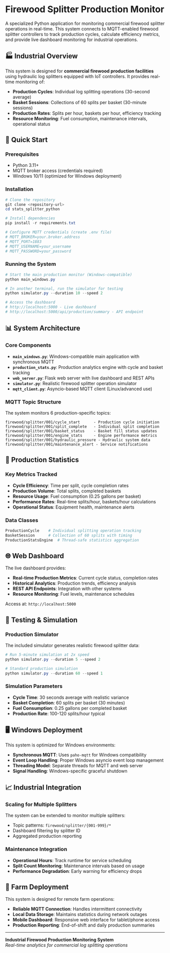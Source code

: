 # Firewood Splitter Production Monitor

A specialized Python application for monitoring commercial firewood splitter operations in real-time. This system connects to MQTT-enabled firewood splitter controllers to track production cycles, calculate efficiency metrics, and provide live dashboard monitoring for industrial operations.

## 🏭 Industrial Overview

This system is designed for **commercial firewood production facilities** using hydraulic log splitters equipped with IoT controllers. It provides real-time monitoring of:

- **Production Cycles**: Individual log splitting operations (30-second average)
- **Basket Sessions**: Collections of 60 splits per basket (30-minute sessions)
- **Production Rates**: Splits per hour, baskets per hour, efficiency tracking
- **Resource Monitoring**: Fuel consumption, maintenance intervals, operational status

## 🚀 Quick Start

### Prerequisites
- Python 3.11+
- MQTT broker access (credentials required)
- Windows 10/11 (optimized for Windows deployment)

### Installation

```powershell
# Clone the repository
git clone <repository-url>
cd stats_splitter_python

# Install dependencies
pip install -r requirements.txt

# Configure MQTT credentials (create .env file)
# MQTT_BROKER=your.broker.address
# MQTT_PORT=1883
# MQTT_USERNAME=your_username
# MQTT_PASSWORD=your_password
```

### Running the System

```powershell
# Start the main production monitor (Windows-compatible)
python main_windows.py

# In another terminal, run the simulator for testing
python simulator.py --duration 10 --speed 2

# Access the dashboard
# http://localhost:5000 - Live dashboard
# http://localhost:5000/api/production/summary - API endpoint
```

## 📊 System Architecture

### Core Components

- **`main_windows.py`**: Windows-compatible main application with synchronous MQTT
- **`production_stats.py`**: Production analytics engine with cycle and basket tracking
- **`web_server.py`**: Flask web server with live dashboard and REST APIs
- **`simulator.py`**: Realistic firewood splitter operation simulator
- **`mqtt_client.py`**: Asyncio-based MQTT client (Linux/advanced use)

### MQTT Topic Structure

The system monitors 6 production-specific topics:

```
firewood/splitter/001/cycle_start      - Production cycle initiation
firewood/splitter/001/split_complete   - Individual split completion
firewood/splitter/001/basket_status    - Basket fill status updates
firewood/splitter/001/engine_stats     - Engine performance metrics
firewood/splitter/001/hydraulic_pressure - Hydraulic system data
firewood/splitter/001/maintenance_alert - Service notifications
```

## 🔧 Production Statistics

### Key Metrics Tracked

- **Cycle Efficiency**: Time per split, cycle completion rates
- **Production Volume**: Total splits, completed baskets
- **Resource Usage**: Fuel consumption (0.25 gallons per basket)
- **Performance Rates**: Real-time splits/hour, baskets/hour calculations
- **Operational Status**: Equipment health, maintenance alerts

### Data Classes

```python
ProductionCycle    # Individual splitting operation tracking
BasketSession      # Collection of 60 splits with timing
ProductionStatsEngine  # Thread-safe statistics aggregation
```

## 🌐 Web Dashboard

The live dashboard provides:

- **Real-time Production Metrics**: Current cycle status, completion rates
- **Historical Analytics**: Production trends, efficiency analysis
- **REST API Endpoints**: Integration with other systems
- **Resource Monitoring**: Fuel levels, maintenance schedules

Access at: `http://localhost:5000`

## 🧪 Testing & Simulation

### Production Simulator

The included simulator generates realistic firewood splitter data:

```powershell
# Run 5-minute simulation at 2x speed
python simulator.py --duration 5 --speed 2

# Standard production simulation
python simulator.py --duration 60 --speed 1
```

### Simulation Parameters

- **Cycle Time**: 30 seconds average with realistic variance
- **Basket Completion**: 60 splits per basket (30 minutes)
- **Fuel Consumption**: 0.25 gallons per completed basket
- **Production Rate**: 100-120 splits/hour typical

## 🖥️ Windows Deployment

This system is optimized for Windows environments:

- **Synchronous MQTT**: Uses `paho-mqtt` for Windows compatibility
- **Event Loop Handling**: Proper Windows asyncio event loop management
- **Threading Model**: Separate threads for MQTT and web server
- **Signal Handling**: Windows-specific graceful shutdown

## 📈 Industrial Integration

### Scaling for Multiple Splitters

The system can be extended to monitor multiple splitters:

- Topic patterns: `firewood/splitter/{001-999}/*`
- Dashboard filtering by splitter ID
- Aggregated production reporting

### Maintenance Integration

- **Operational Hours**: Track runtime for service scheduling
- **Split Count Monitoring**: Maintenance intervals based on usage
- **Performance Degradation**: Early warning for efficiency drops

## 🚜 Farm Deployment

This system is designed for remote farm operations:

- **Reliable MQTT Connection**: Handles intermittent connectivity
- **Local Data Storage**: Maintains statistics during network outages
- **Mobile Dashboard**: Responsive web interface for tablet/phone access
- **Production Reporting**: End-of-shift and daily production summaries

---

**Industrial Firewood Production Monitoring System**  
*Real-time analytics for commercial log splitting operations*